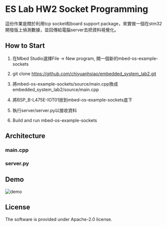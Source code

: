 # ES Lab HW2 Socket Programming

這份作業是關於利用tcp socket和board support package，來實做一個在stm32開發版上偵測數據，並回傳給電腦server去把資料視覺化。

## How to Start

1. 在Mbed Studio選擇File -> New program, 開一個新的mbed-os-example-sockets

2. git clone https://github.com/chiyuanhsiao/embedded_system_lab2.git

3. 將mbed-os-example-sockets/source/main.cpp換成embedded_system_lab2/source/main.cpp

4. 將BSP_B-L475E-IOT01放到mbed-os-example-sockets底下

5. 執行server/server.py以接收資料

6. Build and run mbed-os-example-sockets


## Architecture

### main.cpp

### server.py

## Demo
![demo](https://user-images.githubusercontent.com/64268073/197124249-28302afe-d75b-4a48-b7be-d4d73c3e5e9d.png)

## License

The software is provided under Apache-2.0 license. 
